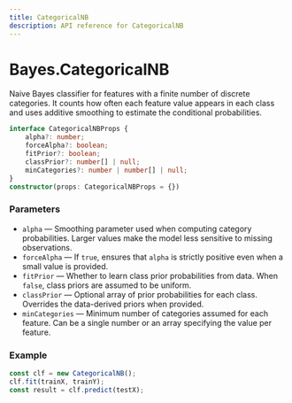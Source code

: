 ```yaml
---
title: CategoricalNB
description: API reference for CategoricalNB
---
```


# Bayes.CategoricalNB

Naive Bayes classifier for features with a finite number of discrete
categories. It counts how often each feature value appears in each class and
uses additive smoothing to estimate the conditional probabilities.

```ts
interface CategoricalNBProps {
    alpha?: number;
    forceAlpha?: boolean;
    fitPrior?: boolean;
    classPrior?: number[] | null;
    minCategories?: number | number[] | null;
}
constructor(props: CategoricalNBProps = {})
```

### Parameters
- `alpha` &mdash; Smoothing parameter used when computing category
  probabilities. Larger values make the model less sensitive to missing
  observations.
- `forceAlpha` &mdash; If `true`, ensures that `alpha` is strictly positive even
  when a small value is provided.
- `fitPrior` &mdash; Whether to learn class prior probabilities from data. When
  `false`, class priors are assumed to be uniform.
- `classPrior` &mdash; Optional array of prior probabilities for each class.
  Overrides the data-derived priors when provided.
- `minCategories` &mdash; Minimum number of categories assumed for each feature.
  Can be a single number or an array specifying the value per feature.

### Example
```ts
const clf = new CategoricalNB();
clf.fit(trainX, trainY);
const result = clf.predict(testX);
```
